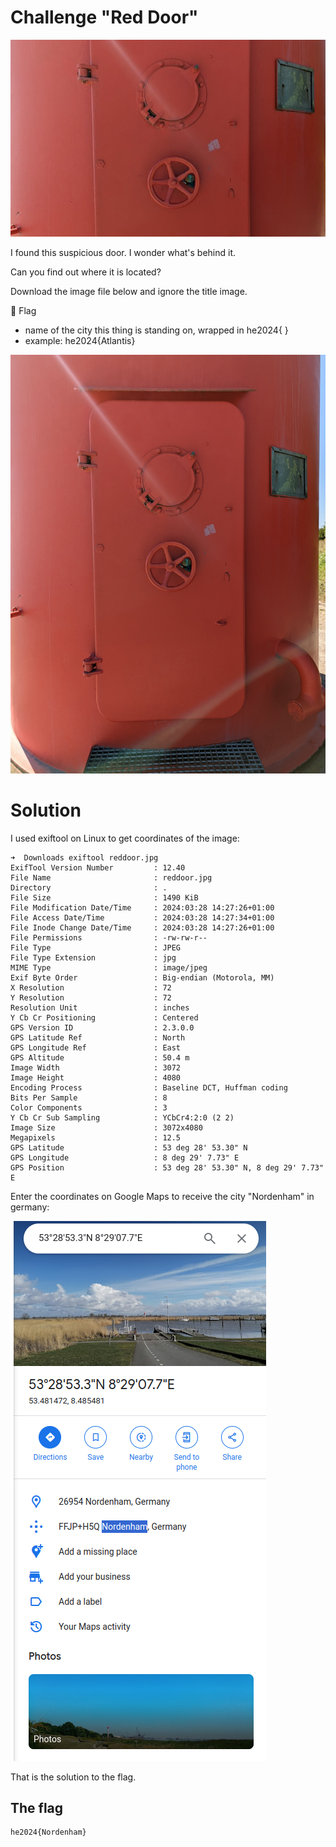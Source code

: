 # Challenge "Red Door"
![Banner Image](banner.jpeg)

I found this suspicious door. I wonder what's behind it.

Can you find out where it is located?

Download the image file below and ignore the title image.

🚩 Flag
- name of the city this thing is standing on, wrapped in he2024{ }
- example: he2024{Atlantis}

![reddoor.jpg](reddoor.jpg)

# Solution
I used exiftool on Linux to get coordinates of the image:

    ➜  Downloads exiftool reddoor.jpg         
    ExifTool Version Number         : 12.40
    File Name                       : reddoor.jpg
    Directory                       : .
    File Size                       : 1490 KiB
    File Modification Date/Time     : 2024:03:28 14:27:26+01:00
    File Access Date/Time           : 2024:03:28 14:27:34+01:00
    File Inode Change Date/Time     : 2024:03:28 14:27:26+01:00
    File Permissions                : -rw-rw-r--
    File Type                       : JPEG
    File Type Extension             : jpg
    MIME Type                       : image/jpeg
    Exif Byte Order                 : Big-endian (Motorola, MM)
    X Resolution                    : 72
    Y Resolution                    : 72
    Resolution Unit                 : inches
    Y Cb Cr Positioning             : Centered
    GPS Version ID                  : 2.3.0.0
    GPS Latitude Ref                : North
    GPS Longitude Ref               : East
    GPS Altitude                    : 50.4 m
    Image Width                     : 3072
    Image Height                    : 4080
    Encoding Process                : Baseline DCT, Huffman coding
    Bits Per Sample                 : 8
    Color Components                : 3
    Y Cb Cr Sub Sampling            : YCbCr4:2:0 (2 2)
    Image Size                      : 3072x4080
    Megapixels                      : 12.5
    GPS Latitude                    : 53 deg 28' 53.30" N
    GPS Longitude                   : 8 deg 29' 7.73" E
    GPS Position                    : 53 deg 28' 53.30" N, 8 deg 29' 7.73" E

Enter the coordinates on Google Maps to receive the city "Nordenham" in germany:

![Google Maps Result](google_maps.png)

That is the solution to the flag.

## The flag
    he2024{Nordenham}
